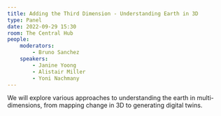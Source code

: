 ```yaml
---
title: Adding the Third Dimension - Understanding Earth in 3D
type: Panel
date: 2022-09-29 15:30
room: The Central Hub
people:
    moderators:
        - Bruno Sanchez
    speakers:
        - Janine Yoong
        - Alistair Miller
        - Yoni Nachmany
---
```

We will explore various approaches to understanding the earth in multi-dimensions, from mapping change in 3D to generating digital twins.
